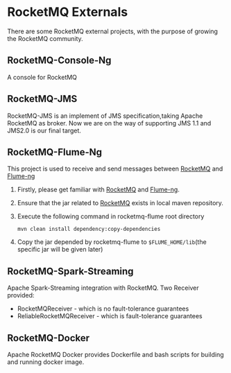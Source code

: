 # RocketMQ Externals

There are some RocketMQ external projects, with the purpose of growing the RocketMQ community.

## RocketMQ-Console-Ng
A console for RocketMQ
## RocketMQ-JMS
RocketMQ-JMS is an implement of JMS specification,taking Apache RocketMQ as broker. Now we are on the way of supporting JMS 1.1 and JMS2.0 is our final target.

## RocketMQ-Flume-Ng

This project is used to receive and send messages between
[RocketMQ](http://rocketmq.incubator.apache.org/) and [Flume-ng](https://github.com/apache/flume)

1. Firstly, please get familiar with [RocketMQ](http://rocketmq.incubator.apache.org/) and [Flume-ng](https://github.com/apache/flume).
2. Ensure that the jar related to [RocketMQ](http://rocketmq.incubator.apache.org/dowloading/releases) exists in local maven repository.
3. Execute the following command in rocketmq-flume root directory

   `mvn clean install dependency:copy-dependencies`

4. Copy the jar depended by rocketmq-flume to `$FLUME_HOME/lib`(the specific jar will be given later)


## RocketMQ-Spark-Streaming

Apache Spark-Streaming integration with RocketMQ. Two Receiver provided:
* RocketMQReceiver - which is no fault-tolerance guarantees
* ReliableRocketMQReceiver - which is fault-tolerance guarantees

## RocketMQ-Docker
Apache RocketMQ Docker provides Dockerfile and bash scripts for building and running docker image.

